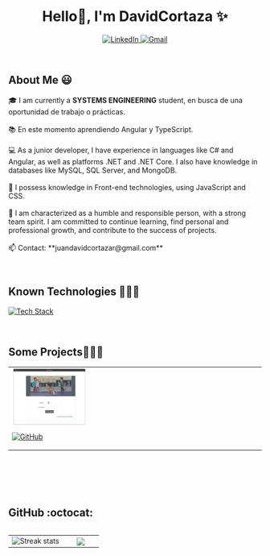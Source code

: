 <!--  =============================  PRESENTATION  =============================   -->
<h1 align="center">Hello👋, I'm DavidCortaza ✨</h1>

<!--  =============================   AVAILABLE NETWORKS  =============================   -->
<p align="center">
  <a href="https://www.linkedin.com/in/juan-david-cortaza-pérez-b77074143" target="blank">
    <img src="https://img.shields.io/badge/LinkedIn-0077B5?style=for-the-badge&logo=linkedin&logoColor=white" alt="LinkedIn" />
  </a>
  <a href="mailto:juandavidcortazar@gmail.com" target="blank">
    <img src="https://img.shields.io/badge/Gmail-D14836?style=for-the-badge&logo=gmail&logoColor=white" alt="Gmail" />
  </a>
</p>
<br>

<h2>About Me 😃</h2>
<!--  =============================   INTRODUCTION  =============================   -->
<p align="left">
  🎓 I am currently a <strong>SYSTEMS ENGINEERING</strong> student, en busca de una oportunidad de trabajo o prácticas.
  <br><br>
  📚 En este momento aprendiendo Angular y TypeScript.
  <br><br>
  💻 As a junior developer, I have experience in languages like C# and Angular, as well as platforms .NET and .NET Core. I also have knowledge in databases like MySQL, SQL Server, and MongoDB.
  <br><br>
  🎨 I possess knowledge in Front-end technologies, using JavaScript and CSS.
  <br><br>
  🙌 I am characterized as a humble and responsible person, with a strong team spirit. I am committed to continue learning, find personal and professional growth, and contribute to the success of projects.
  <br><br>
  📫 Contact: **juandavidcortazar@gmail.com**  
</p>
<br>

<!--   =============================   KNOWN TECHNOLOGIES  =============================  -->
<h2>Known Technologies 👨🏻‍💻</h2>
<p align="left">
  <a href="https://skillicons.dev">
    <img src="https://skillicons.dev/icons?i=java,php,py,css,html,js,nodejs,mysql,github,postman,vscode,linux,sqlserver,ps&perline=12" alt="Tech Stack" />
  </a>
</p>
<br>

<!--   =============================   PROJECTS TO SHOW =============================   -->
<div id="proyectos">
  <h2>Some Projects👨🏻‍💻</h2>
  <table align="center" style="width:100%;">
    <tr>
      <td align="left">
        <img align="center" src="https://github.com/cortaza123/cortaza123/blob/main/Animalia.jpg" alt="Animalia Project" style="width:30%;">
        <p><a href="https://github.com/cortaza123/AnimaliaV2-master" target="blank">
          <img src="https://img.shields.io/badge/GitHub-100000?style=for-the-badge&logo=github&logoColor=white" alt="GitHub" />
        </a></p>
      </td>
      <!-- Add more projects here -->
    </tr>
  </table>
</div>
<div>
  <br><br><br><br>
</div>

<!--   =============================   STATISTICS =============================  -->
<h2>GitHub :octocat:</h2>
<p align="center">
  <!--- stats -->
  <table align="left">
    <tr border="none">
      <td width="60%" align="center">
        <img title="🔥 Get streak stats for your profile at git.io/streak-stats" alt="Streak stats" src="https://github-readme-streak-stats.herokuapp.com/?user=cortaza123&theme=dark&hide_border=false" />
      </td>
      <td width="40%" align="center">
        <img align="center" src="https://github-readme-stats.anuraghazra1.vercel.app/api/top-langs/?username=cortaza123&theme=dark&hide_border=false&no-bg=true&no-frame=true&langs_count=10" />
      </td>
    </tr>
  </table>
  <!--- trophy -->
  <div align="left">
    <a href="https://github.com/ryo-ma/github-profile-trophy" title="Go to Source">
      <img align="center" width="84%" src="https://github-profile-trophy.vercel.app/?username=cortaza123&theme=radical&row=1&column=7&margin-h=15&margin-w=5&no
